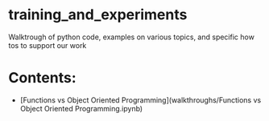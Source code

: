 # training_and_experiments

Walktrough of python code, examples on various topics, and specific how tos to support our work

# Contents:

* [Functions vs Object Oriented Programming](walkthroughs/Functions vs Object Oriented Programming.ipynb)